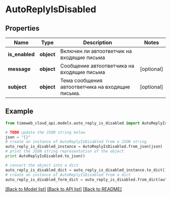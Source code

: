 # AutoReplyIsDisabled


## Properties
Name | Type | Description | Notes
------------ | ------------- | ------------- | -------------
**is_enabled** | **object** | Включен ли автоответчик на входящие письма | 
**message** | **object** | Сообщение автоответчика на входящие письма | [optional] 
**subject** | **object** | Тема сообщения автоответчика на входящие письма. | [optional] 

## Example

```python
from timeweb_cloud_api.models.auto_reply_is_disabled import AutoReplyIsDisabled

# TODO update the JSON string below
json = "{}"
# create an instance of AutoReplyIsDisabled from a JSON string
auto_reply_is_disabled_instance = AutoReplyIsDisabled.from_json(json)
# print the JSON string representation of the object
print AutoReplyIsDisabled.to_json()

# convert the object into a dict
auto_reply_is_disabled_dict = auto_reply_is_disabled_instance.to_dict()
# create an instance of AutoReplyIsDisabled from a dict
auto_reply_is_disabled_form_dict = auto_reply_is_disabled.from_dict(auto_reply_is_disabled_dict)
```
[[Back to Model list]](../README.md#documentation-for-models) [[Back to API list]](../README.md#documentation-for-api-endpoints) [[Back to README]](../README.md)


